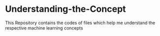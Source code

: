 # Understanding-the-Concept

This Repository contains the codes of files which help me understand the respective machine learning concepts
